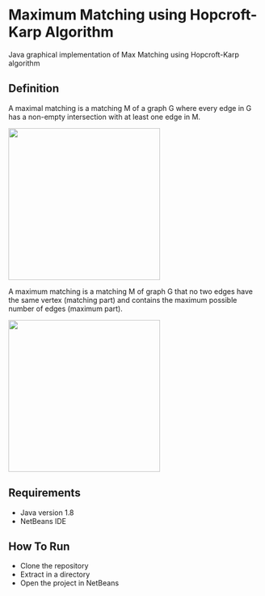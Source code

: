 # Maximum Matching using Hopcroft-Karp Algorithm


Java graphical implementation of Max Matching using Hopcroft-Karp algorithm

## Definition


A maximal matching is a matching M of a graph G where every edge in G has a non-empty intersection with at least one edge in M.

<img src="https://user-images.githubusercontent.com/47594854/143388256-8bb212bc-f46f-4b64-af8a-9b9f85e49699.png" width="300">


A maximum matching is a matching M of graph G that no two edges have the same vertex (matching part) and contains the maximum possible number of edges (maximum part).

<img src="https://user-images.githubusercontent.com/47594854/143388285-915f7b70-7034-4677-9b0b-83737a187bbb.png" width="300">


## Requirements


* Java version 1.8
* NetBeans IDE 


## How To Run


* Clone the repository
* Extract in a directory
* Open the project in NetBeans


